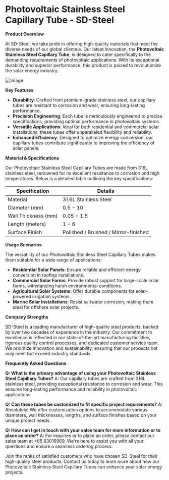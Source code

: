 # Photovoltaic Stainless Steel Capillary Tube - SD-Steel

**Product Overview**

At SD-Steel, we take pride in offering high-quality materials that meet the diverse needs of our global clientele. Our latest innovation, the **Photovoltaic Stainless Steel Capillary Tube**, is designed to cater specifically to the demanding requirements of photovoltaic applications. With its exceptional durability and superior performance, this product is poised to revolutionize the solar energy industry.

![Image](https://github.com/user-attachments/assets/2567258e-e124-4816-932d-1809bd27ef0b)

**Key Features**

- **Durability**: Crafted from premium-grade stainless steel, our capillary tubes are resistant to corrosion and wear, ensuring long-lasting performance.
- **Precision Engineering**: Each tube is meticulously engineered to precise specifications, providing optimal performance in photovoltaic systems.
- **Versatile Applications**: Ideal for both residential and commercial solar installations, these tubes offer unparalleled flexibility and reliability.
- **Enhanced Efficiency**: Designed to optimize energy conversion, our capillary tubes contribute significantly to improving the efficiency of solar panels.

**Material & Specifications**

Our Photovoltaic Stainless Steel Capillary Tubes are made from 316L stainless steel, renowned for its excellent resistance to corrosion and high temperatures. Below is a detailed table outlining the key specifications:

| Specification         | Details                                |
|-----------------------|----------------------------------------|
| Material              | 316L Stainless Steel                   |
| Diameter (mm)         | 0.5 - 10                               |
| Wall Thickness (mm)   | 0.05 - 1.5                             |
| Length (meters)       | 1 - 6                                  |
| Surface Finish        | Polished / Brushed / Mirror-finished   |

**Usage Scenarios**

The versatility of our Photovoltaic Stainless Steel Capillary Tubes makes them suitable for a wide range of applications:

- **Residential Solar Panels**: Ensure reliable and efficient energy conversion in rooftop installations.
- **Commercial Solar Farms**: Provide robust support for large-scale solar farms, withstanding harsh environmental conditions.
- **Agricultural Solar Systems**: Offer durable components for solar-powered irrigation systems.
- **Marine Solar Installations**: Resist saltwater corrosion, making them ideal for offshore solar projects.

**Company Strengths**

SD-Steel is a leading manufacturer of high-quality steel products, backed by over two decades of experience in the industry. Our commitment to excellence is reflected in our state-of-the-art manufacturing facilities, rigorous quality control processes, and dedicated customer service team. We prioritize innovation and sustainability, ensuring that our products not only meet but exceed industry standards.

**Frequently Asked Questions**

**Q: What is the primary advantage of using your Photovoltaic Stainless Steel Capillary Tubes?**
A: Our capillary tubes are crafted from 316L stainless steel, providing exceptional resistance to corrosion and wear. This ensures long-lasting performance and reliability in photovoltaic applications.

**Q: Can these tubes be customized to fit specific project requirements?**
A: Absolutely! We offer customization options to accommodate various diameters, wall thicknesses, lengths, and surface finishes based on your unique project needs.

**Q: How can I get in touch with your sales team for more information or to place an order?**
A: For inquiries or to place an order, please contact our sales team at +65 83016969. We're here to assist you with all your questions and ensure a seamless ordering process.

Join the ranks of satisfied customers who have chosen SD-Steel for their high-quality steel products. Contact us today to learn more about how our Photovoltaic Stainless Steel Capillary Tubes can enhance your solar energy projects.